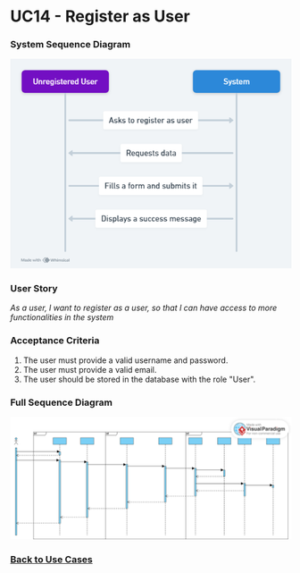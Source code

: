 # UC14 - Register as User

### System Sequence Diagram

![UC14 SMD](01.Engineering/Register%20as%20User.png)

### User Story

_As a user, I want to register as a user, so that I can have access to more functionalities in the system_

### Acceptance Criteria

1. The user must provide a valid username and password.
2. The user must provide a valid email.
3. The user should be stored in the database with the role "User".

### Full Sequence Diagram

![UC14 FSD](03.Design/CreateUserSD.svg)

### [Back to Use Cases](../README.md)